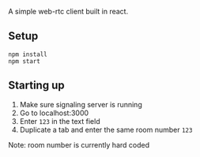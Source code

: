 A simple web-rtc client built in react.

## Setup 
```
npm install
npm start
```

## Starting up
1. Make sure signaling server is running
2. Go to localhost:3000 
3. Enter `123` in the text field
4. Duplicate a tab and enter the same room number `123`

Note: room number is currently hard coded
